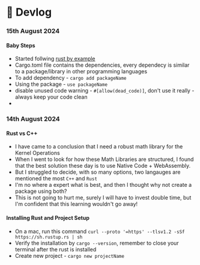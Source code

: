 # 🎥 Devlog

### 15th August 2024

#### Baby Steps

* Started follwing [rust by example](https://doc.rust-lang.org/rust-by-example/)
* Cargo.toml file contains the dependencies, every dependecy is similar to a package/library in other programming languages
* To add dependency - `cargo add packageName`
* Using the package - `use packageName`
* disable unused code warning - `#[allow(dead_code)]`, don't use it really - always keep your code clean
*

### 14th August 2024

#### Rust vs C++

* I have came to a conclusion that I need a robust math library for the Kernel Operations
* When I went to look for how these Math Libraries are structured, I found that the best solution these day is to use Native Code + WebAssembly.
* But I struggled to decide, with so many options, two langauges are mentioned the most `C++` and `Rust`
* I'm no where a expert what is best, and then I thought why not create a package using both?
* This is not going to hurt me, surely I will have to invest double time, but I'm confident that this learning wouldn't go away!

#### Installing Rust and Project Setup

* On a mac, run this command `curl --proto '=https' --tlsv1.2 -sSf https://sh.rustup.rs | sh`
* Verify the installation by `cargo --version`, remember to close your terminal after the rust is installed
* Create new project - `cargo new projectName`

